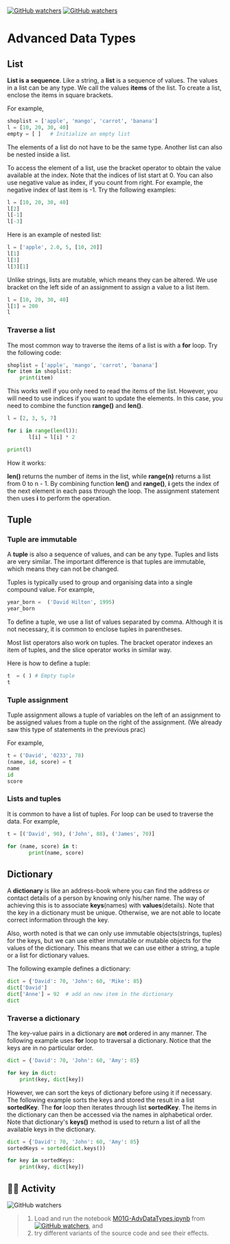 [![GitHub watchers](https://img.shields.io/badge/tulip--lab-Modern--Data--Science-brightgreen)](../README.md)
[![GitHub watchers](https://img.shields.io/badge/Module-Python-orange)](README.md)


# Advanced Data Types

## List

**List is a sequence**. Like a string, a **list** is a sequence of values. The values in a list can be any type. We call the values **items** of the list. To create a list, enclose the items in square brackets.

For example, 

```Python
shoplist = ['apple', 'mango', 'carrot', 'banana']
l = [10, 20, 30, 40]
empty = [ ]   # Initialize an empty list
```

The elements of a list do not have to be the same type. Another list can also be nested inside a list. 

To access the element of a list, use the bracket operator to obtain the value available at the index. Note that the indices of list start at 0. You can also use negative value as index, if you count from right. For example, the negative index of last item is -1. Try the following examples:


```Python
l = [10, 20, 30, 40]
l[2]
l[-1]
l[-3]
```

Here is an example of nested list: 

```Python
l = ['apple', 2.0, 5, [10, 20]]
l[1]  
l[3]
l[3][1]  
```

Unlike strings, lists are mutable, which means they can be altered. We use bracket on the left side of an assignment to assign a value to a list item.

```Python
l = [10, 20, 30, 40]
l[1] = 200
l
```

### **Traverse a list**

The most common way to traverse the items of a list is with a **for** loop. Try the following code:

```Python
shoplist = ['apple', 'mango', 'carrot', 'banana']
for item in shoplist:
    print(item)
```

This works well if you only need to read the items of the list. However, you will need to use indices if you want to update the elements. In this case, you need to combine the function **range()** and **len()**.  


```Python
l = [2, 3, 5, 7]

for i in range(len(l)):
       l[i] = l[i] * 2

print(l)
```

How it works:

**len()** returns the number of items in the list, while **range(n)** returns a list from 0 to n - 1. By combining function **len()** and **range()**, **i** gets the index of the next element in each pass through the loop. The assignment statement then uses **i** to perform the operation.


## Tuple

### Tuple are immutable 

A **tuple** is also a sequence of values, and can be any type. Tuples and lists are very similar. The important difference is that tuples are immutable, which means they can not be changed. 

Tuples is typically used to group and organising data into a single compound value.  For example, 


```Python
year_born =  ('David Hilton', 1995)
year_born
```

To define a tuple, we use a list of values separated by comma. 
Although it is not necessary, it is common to enclose tuples in parentheses. 

Most list operators also work on tuples. 
The bracket operator indexes an item of tuples, and the slice operator works in similar way. 

Here is how to define a tuple:


```Python
t  = ( ) # Empty tuple
t
```

### Tuple assignment

Tuple assignment allows a tuple of variables on the left of an assignment to be assigned values from a tuple on the right of the assignment. 
(We already saw this type of statements in the previous prac)

For example,
 

```Python
t = ('David', '0233', 78)
(name, id, score) = t
name 
id
score
```

### Lists and tuples

It is common to have a list of tuples. For loop can be used to traverse the data.  For example,


```Python
t = [('David', 90), ('John', 88), ('James', 70)]

for (name, score) in t:
       print(name, score) 
```

## Dictionary

A **dictionary** is like an address-book where you can find the address or contact details of a person by knowing only his/her name. The way of achieving this is to associate **keys**(names) with **values**(details). Note that the key in a dictionary must be unique. Otherwise, we are not able to locate correct information through the key. 

Also, worth noted is that we can only use immutable objects(strings, tuples) for the keys, but we can use either immutable or mutable objects for the values of the dictionary. This means that we can use either a string, a tuple or a list for dictionary values.

The following example defines a dictionary: 

```Python
dict = {'David': 70, 'John': 60, 'Mike': 85}
dict['David']
dict['Anne'] = 92  # add an new item in the dictionary
dict
```

### **Traverse a dictionary**

The key-value pairs in a dictionary are **not** ordered in any manner. The following example uses **for** loop to traversal a dictionary. Notice that the keys are in no particular order. 

```Python
dict = {'David': 70, 'John': 60, 'Amy': 85}

for key in dict:
    print(key, dict[key])
```

However, we can sort the keys of dictionary before using it if necessary. The following example sorts the keys and stored the result in a list **sortedKey**. The **for** loop then iterates through list **sortedKey**. The items in the dictionary can then be accessed via the names in alphabetical order. Note that dictionary's **keys()** method is used to return a list of all the available keys in the dictionary. 

```Python
dict = {'David': 70, 'John': 60, 'Amy': 85}
sortedKeys = sorted(dict.keys())

for key in sortedKeys:
    print(key, dict[key])

```

## :biking_man: Activity

![GitHub watchers](https://img.shields.io/badge/MDS-Learning--Activity-yellow)
> 1. Load and run the notebook [M01G-AdvDataTypes.ipynb](https://github.com/tulip-lab/sit742/blob/main/Jupyter/M02-Python/M02G-AdvDataTypes.ipynb) from [![GitHub watchers](https://img.shields.io/badge/tulip--lab-sit742-brightgreen?style=plastic)](https://github.com/tulip-lab/sit742), and 
> 2. try different variants of the source code and see their effects.


